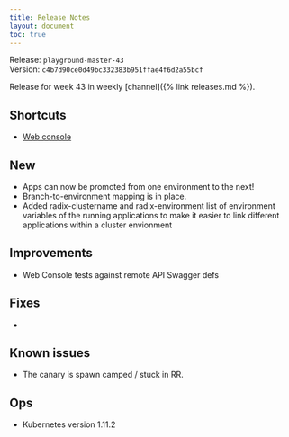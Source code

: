```yaml
---
title: Release Notes
layout: document
toc: true
---
```


Release: `playground-master-43`  
Version: `c4b7d90ce0d49bc332383b951ffae4f6d2a55bcf`

Release for week 43 in weekly [channel]({% link releases.md %}).

## Shortcuts
* [Web console](https://web-radix-web-console-prod.playground-master-43.dev.radix.equinor.com)


## New
* Apps can now be promoted from one environment to the next!
* Branch-to-environment mapping is in place.
* Added radix-clustername and radix-environment list of environment variables of the running applications to make it easier to link different applications within a cluster envionment

## Improvements
* Web Console tests against remote API Swagger defs

## Fixes
* 

## Known issues
* The canary is spawn camped / stuck in RR.  

## Ops
* Kubernetes version 1.11.2
  
